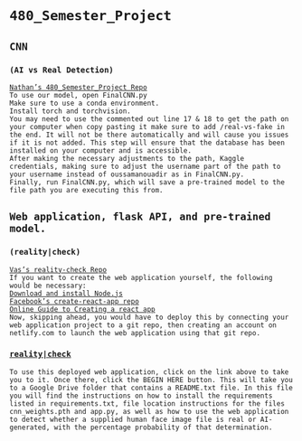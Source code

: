 # `480_Semester_Project`

## `CNN`

### `(AI vs Real Detection)`

[`Nathan’s 480_Semester_Project Repo`](https://github.com/nhasey/480_Semester_Project)  
`To use our model, open FinalCNN.py`  
`Make sure to use a conda environment.`  
`Install torch and torchvision.`  
`You may need to use the commented out line 17 & 18 to get the path on your computer when copy pasting it make sure to add /real-vs-fake in the end. It will not be there automatically and will cause you issues if it is not added. This step will ensure that the database has been installed on your computer and is accessible.`  
`After making the necessary adjustments to the path, Kaggle credentials, making sure to adjust the username part of the path to your username instead of oussamanouadir as in FinalCNN.py.`  
`Finally, run FinalCNN.py, which will save a pre-trained model to the file path you are executing this from.`

## `Web application, flask API, and pre-trained model.`

### `(reality|check)`

[`Vas’s reality-check Repo`](https://github.com/vas2000-emu/reality-check)  
`If you want to create the web application yourself, the following would be necessary:`  
[`Download and install Node.js`](https://nodejs.org)  
[`Facebook’s create-react-app repo`](https://github.com/facebook/create-react-app?tab=readme-ov-file)  
[`Online Guide to Creating a react app`](https://create-react-app.dev/)  
`Now, skipping ahead, you would have to deploy this by connecting your web application project to a git repo, then creating an account on netlify.com to launch the web application using that git repo.`

### [`reality|check`](https://realitycheck480.netlify.app/)

`To use this deployed web application, click on the link above to take you to it. Once there, click the BEGIN HERE button. This will take you to a Google Drive folder that contains a README.txt file. In this file you will find the instructions on how to install the requirements listed in requirements.txt, file location instructions for the files cnn_weights.pth and app.py, as well as how to use the web application to detect whether a supplied human face image file is real or AI-generated, with the percentage probability of that determination.`
